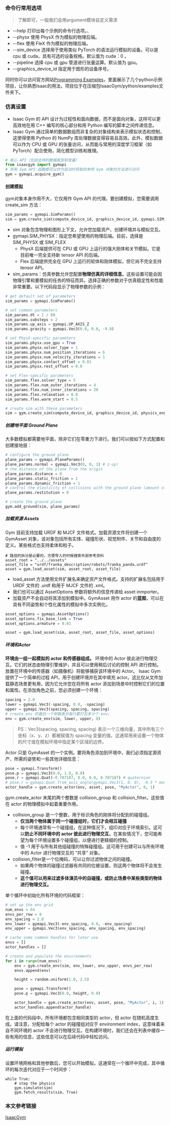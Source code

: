 ### 命令行常用选项
> 了解即可，一般我们会用argument模块自定义需求
+ --help 打印出每个示例的命令行选项。、
+ --physx 使用 PhysX 作为模拟的物理后端。
+ --flex 使用 FleX 作为模拟的物理后端。
+ --sim_device 选择用于使用类似 PyTorch 的语法运行模拟的设备。可以是 cpu 或 cuda，具有可选的设备规格。默认值为 cuda：0 。
+ --pipeline 选择 cpu 或 gpu 管道进行张量运算。默认值为 gpu。
+ --graphics_device_id 指定用于图形的设备序号。

同时你可以访问官方网站[Programming Examples](https://junxnone.github.io/isaacgymdocs/examples/simple.html)，里面展示了几个python示例项目，让你熟悉Isaac的用法，项目位于在压缩包IsaacGym/python/examples文件夹下。

### 仿真设置
+ Isaac Gym 的 API 设计为过程性和面向数据，而不是面向对象，这样可以更高效地在用 C++ 编写的核心部分和用 Python 编写的脚本之间传递信息。
+ Isaac Gym 通过简单的数据数组而非复杂的对象结构来表示模拟状态和控制，这使得使用 Python 的 NumPy 库处理数据变得容易且高效。此外，模拟数据可以作为 CPU 或 GPU 的张量访问，从而能与常用的深度学习框架（如 PyTorch）配合使用，简化模型训练和推理。
```python
# 核心 API（包括支持的数据类型和常量）
from isaacgym import gymapi 
# 所有 Gym API 函数都可以作为启动时获取的单例 Gym 对象的方法进行访问
gym = gymapi.acquire_gym() 
```

#### 创建模拟
gym对象本身作用不大，它仅用作 Gym API 的代理。要创建模拟，您需要调用 create_sim 方法：
```python
sim_params = gymapi.SimParams()
sim = gym.create_sim(compute_device_id, graphics_device_id, gymapi.SIM_PHYSX, sim_params)
```
+ sim 对象包含物理和图形上下文，允许您加载资产、创建环境并与模拟交互。
+ gymapi.SIM_PHYSX：指定您希望使用的物理后端。目前，选择是 SIM_PHYSX 或 SIM_FLEX
  + PhysX 后端提供可在 CPU 或 GPU 上运行的强大刚体和关节模拟。它是目前唯一完全支持新 tensor API 的后端。
  + Flex 后端提供完全在 GPU 上运行的软体和刚体模拟，但它尚不完全支持 tensor API。
+ sim_params：仿真参数允许您配置**物理仿真的详细信息**。这些设置可能会因物理引擎和要模拟的任务的特征而异。选择正确的参数对于仿真稳定性和性能非常重要。以下代码段显示了物理参数的示例：
```python
# get default set of parameters
sim_params = gymapi.SimParams()

# set common parameters
sim_params.dt = 1 / 60
sim_params.substeps = 2
sim_params.up_axis = gymapi.UP_AXIS_Z
sim_params.gravity = gymapi.Vec3(0.0, 0.0, -9.8)

# set PhysX-specific parameters
sim_params.physx.use_gpu = True
sim_params.physx.solver_type = 1
sim_params.physx.num_position_iterations = 6
sim_params.physx.num_velocity_iterations = 1
sim_params.physx.contact_offset = 0.01
sim_params.physx.rest_offset = 0.0

# set Flex-specific parameters
sim_params.flex.solver_type = 5
sim_params.flex.num_outer_iterations = 4
sim_params.flex.num_inner_iterations = 20
sim_params.flex.relaxation = 0.8
sim_params.flex.warm_start = 0.5

# create sim with these parameters
sim = gym.create_sim(compute_device_id, graphics_device_id, physics_engine, sim_params)
```

##### 创建地平面 Ground Plane
大多数模拟都需要地平面，除非它们在零重力下进行。我们可以按如下方式配置和创建接地层：
```python
# configure the ground plane
plane_params = gymapi.PlaneParams()
plane_params.normal = gymapi.Vec3(0, 0, 1) # z-up!
# the distance of the plane from the origin
plane_params.distance = 0
plane_params.static_friction = 1
plane_params.dynamic_friction = 1
# control the elasticity of collisions with the ground plane (amount of bounce)
plane_params.restitution = 0

# create the ground plane
gym.add_ground(sim, plane_params)
```

##### 加载资源 Assets
Gym 目前支持加载 URDF 和 MJCF 文件格式。加载资源文件将创建一个 GymAsset 对象，该对象包括所有实体、碰撞形状、视觉附件、关节和自由度的定义。某些格式也支持柔体和粒子。
```pyhton
# 路径的拆分是必要的，方便导入的时候搜索外部参考资料
asset_root = "../../assets"
asset_file = "urdf/franka_description/robots/franka_panda.urdf"
asset = gym.load_asset(sim, asset_root, asset_file)
```
+ load_asset 方法使用文件扩展名来确定资产文件格式。支持的扩展名包括用于 URDF 文件的 .urdf 和用于 MJCF 文件的 .xml。
+ 我们也可以通过 AssetOptions 参数将额外的信息传递给 asset inmporter。
+ 加载资产不会自动将其添加到模拟中。GymAsset 用作 actor 的**蓝图**，可以在具有不同姿势和个性化属性的模拟中多次实例化。
```python
asset_options = gymapi.AssetOptions()
asset_options.fix_base_link = True
asset_options.armature = 0.01

asset = gym.load_asset(sim, asset_root, asset_file, asset_options)
```

##### 环境和Actor
**环境由一组一起模拟的 actor 和传感器组成。** 环境中的 Actor 彼此进行物理交互。它们的状态由物理引擎维护，并且可以使用稍后讨论的控制 API 进行控制。放置在环境中的传感器（如摄像机）将能够捕获该环境中的 Actor。
Isaac Gym 提供了一个简单的过程 API，用于创建环境并在其中填充 actor。这比仅从文件加载静态场景更有用，因为它允许您在将所有 actor 添加到场景中时控制它们的位置和属性。在添加角色之前，您必须创建一个环境：
```python
spacing = 2.0
lower = gymapi.Vec3(-spacing, 0.0, -spacing)
upper = gymapi.Vec3(spacing, spacing, spacing)
# create_env 的最后一个参数表示每行要打包多少个 env。
env = gym.create_env(sim, lower, upper, 8)
```
> PS：Vec3(spacing, spacing, spacing) 表示一个三维向量，其中所有三个坐标（x、y、z）都被赋值为 spacing 变量的值。这通常用来设置一个物体的尺寸或在模拟环境中指定某个区域的边界。
> 
Actor 只是 GymAsset 的一个实例。要将角色添加到环境中，我们必须指定源资产、所需的姿势和一些其他详细信息：
```python
pose = gymapi.Transform()
pose.p = gymapi.Vec3(0.0, 1.0, 0.0)
pose.r = gymapi.Quat(-0.707107, 0.0, 0.0, 0.707107) # quaternion
# pose.r = gymapi.Quat.from_axis_angle(gymapi.Vec3(1, 0, 0), -0.5 * math.pi)
actor_handle = gym.create_actor(env, asset, pose, "MyActor", 0, 1)

```
gym.create_actor 末尾的两个整数是 collision_group 和 collision_filter。这些值在 actor 的物理模拟中起着重要作用。
+ collision_group 是一个整数，用于标识角色的刚体将分配到的碰撞组。
  + **仅当两个物体属于同一个碰撞组时，它们才会相互碰撞**
  + 每个环境通常有一个碰撞组，在这种情况下，组ID对应于环境索引。这可以**防止不同环境中的 actor 彼此进行物理交互**。在某些情况下，您可能希望为每个环境设置多个碰撞组，以便进行更精细的控制。
  + 值 -1 用于与所有其他组碰撞的特殊碰撞组。这可用于创建可以与所有环境中的 Actor 进行物理交互的 “共享” 对象。
+ collision_filter是一个位掩码，可以让你过滤物体之间的碰撞。
  + 如果两个物体的碰撞过滤器有共同的位被设置，则这两个物体将不会发生碰撞。
  + **这个值可以用来过滤多体演员中的自碰撞，或防止场景中某些类型的物体进行物理交互。**

单个循环中初始化所有环境的代码框架：
```python
# set up the env grid
num_envs = 64
envs_per_row = 8
env_spacing = 2.0
env_lower = gymapi.Vec3(-env_spacing, 0.0, -env_spacing)
env_upper = gymapi.Vec3(env_spacing, env_spacing, env_spacing)

# cache some common handles for later use
envs = []
actor_handles = []

# create and populate the environments
for i in range(num_envs):
    env = gym.create_env(sim, env_lower, env_upper, envs_per_row)
    envs.append(env)

    height = random.uniform(1.0, 2.5)

    pose = gymapi.Transform()
    pose.p = gymapi.Vec3(0.0, height, 0.0)

    actor_handle = gym.create_actor(env, asset, pose, "MyActor", i, 1)
    actor_handles.append(actor_handle)

```
在上面的代码段中，所有环境都包含相同类型的 actor，但 actor 在随机高度生成。请注意，分配给每个 actor 的碰撞组对应于 environment index，这意味着来自不同环境的 actor 不会进行物理交互。在构建环境时，我们还会在列表中缓存一些有用的信息，这些信息可以在后续代码中轻松访问。

##### 运行模拟
设置环境网格和其他参数后，您可以开始模拟。这通常在一个循环中完成，其中循环的每次迭代对应于一个时间步：
```
while True:
    # step the physics
    gym.simulate(sim)
    gym.fetch_results(sim, True)
```

### 本文参考链接
[IsaacGym](https://junxnone.github.io/isaacgymdocs/programming/simsetup.html)